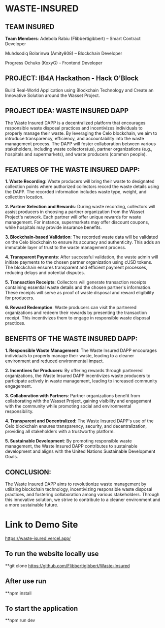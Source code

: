 # WASTE-INSURED
## TEAM INSURED
**Team Members**: 
Adebola Rabiu (Flibbertigibbert) – Smart Contract Developer

Muhdsodiq Bolarinwa (Amity808) – Blockchain Developer

Progress Ochuko (KoxyG) - Frontend Developer

## PROJECT: IB4A Hackathon - Hack O'Block
Build Real-World Application using Blockchain Technology and Create an Innovative Solution around the Wasset Project.

## PROJECT IDEA: WASTE INSURED DAPP
The Waste Insured DAPP is a decentralized platform that encourages responsible waste disposal practices and incentivizes individuals to properly manage their waste. By leveraging the Celo blockchain, we aim to introduce transparency, efficiency, and accountability into the waste management process. 
The DAPP will foster collaboration between various stakeholders, including waste collectors(us), partner organizations (e.g., hospitals and supermarkets), and waste producers (common people).

## FEATURES OF THE WASTE INSURED DAPP:
**1. Waste Recording**: Waste producers will bring their waste to designated collection points where authorized collectors record the waste details using the DAPP. The recorded information includes waste type, weight, and collection location.

**2. Partner Selection and Rewards**: During waste recording, collectors will assist producers in choosing a partner organization from the Wasset Project's network. Each partner will offer unique rewards for waste management. For instance, supermarkets may offer discount coupons, while hospitals may provide insurance benefits.

**3. Blockchain-based Validation**: The recorded waste data will be validated on the Celo blockchain to ensure its accuracy and authenticity. This adds an immutable layer of trust to the waste management process.

**4. Transparent Payments**: After successful validation, the waste admin will initiate payments to the chosen partner organization using cUSD tokens. The blockchain ensures transparent and efficient payment processes, reducing delays and potential disputes.

**5. Transaction Receipts**: Collectors will generate transaction receipts containing essential waste details and the chosen partner's information. These receipts will serve as proof of waste disposal and reward eligibility for producers.

**6. Reward Redemption**: Waste producers can visit the partnered organizations and redeem their rewards by presenting the transaction receipt. This incentivizes them to engage in responsible waste disposal practices.


## BENEFITS OF THE WASTE INSURED DAPP:
**1. Responsible Waste Management**: The Waste Insured DAPP encourages individuals to properly manage their waste, leading to a cleaner environment and reduced environmental impact.

**2. Incentives for Producers**: By offering rewards through partnered organizations, the Waste Insured DAPP incentivizes waste producers to participate actively in waste management, leading to increased community engagement.

**3. Collaboration with Partners**: Partner organizations benefit from collaborating with the Wasset Project, gaining visibility and engagement with the community while promoting social and environmental responsibility.

**4. Transparent and Decentralized**: The Waste Insured DAPP's use of the Celo blockchain ensures transparency, security, and decentralization, providing all stakeholders with a trustworthy platform.

**5. Sustainable Development**: By promoting responsible waste management, the Waste Insured DAPP contributes to sustainable development and aligns with the United Nations Sustainable Development Goals.

## CONCLUSION:
The Waste Insured DAPP aims to revolutionize waste management by utilizing blockchain technology, incentivizing responsible waste disposal practices, and fostering collaboration among various stakeholders. Through this innovative solution, we strive to contribute to a cleaner environment and a more sustainable future.

# Link to Demo Site 

https://waste-isured.vercel.app/

## To run the website locally use
**git clone https://github.com/Flibbertigibbert/Waste-Insured

## After use run
**npm install

## To start the application
**npm run dev

